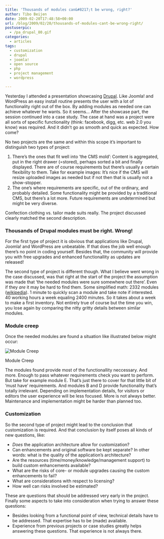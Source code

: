 ```yaml
---
title: 'Thousands of modules can&#8217;t be wrong, right?'
author: Tibo Beijen
date: 2009-02-20T17:48:58+00:00
url: /blog/2009/02/20/thousands-of-modules-cant-be-wrong-right/
postuserpic:
  - /pa_drupal_80.gif
categories:
  - articles
tags:
  - customization
  - drupal
  - joomla!
  - open source
  - php
  - project management
  - wordpress

---
```

Yesterday I attended a presentation showcasing [Drupal][1]. Like Joomla! and WordPress an easy install routine presents the user with a lot of functionality right out of the box. By adding modules as needed one can achieve whatever he wants. So it seems&#8230; After the showcase part, the session continued into a case study. The case at hand was a project were all sorts of specific functionality (think: facebook, digg, etc. web 2.0 you know) was required. And it didn&#8217;t go as smooth and quick as expected. How come?
  
<!--more-->


  
No two projects are the same and within this scope it&#8217;s important to distinguish two types of project:

  1. There&#8217;s the ones that fit well into &#8216;the CMS mold&#8217;: Content is aggregated, put in the right drawer (=stored), perhaps sorted a bit and finally displayed. There are of course requirements but there&#8217;s usually a certain flexibility to them. Take for example images: It&#8217;s nice if the CMS will resize uploaded images as needed but if not then that is usually not a show-stopper.
  2. The one&#8217;s where requirements are specific, out of the ordinary, and probably detailed. Some functionality might be provided by a traditional CMS, but there&#8217;s a lot more. Future requirements are undetermined but might be very diverse.

Confection clothing vs. tailor made suits really. The project discussed clearly matched the second description.

### Thousands of Drupal modules must be right. Wrong!

For the first type of project it is obvious that applications like Drupal, Joomla! and WordPress are unbeatable. If that does the job well enough there&#8217;s no point in coding yourself. Besides that, the community will provide you with free upgrades and enhanced functionallity as updates are released!

The second type of project is different though. What I believe went wrong in the case discussed, was that right at the start of the project the assumption was made that &#8216;the needed modules were sure somewhere out there&#8217;. Even if they _are_ it may be hard to find them. Some simplified math: 2332 modules ([wikipedia][2]). 1 minute to quickly scan a module and take note if interested. 40 working hours a week equaling 2400 minutes. So it takes about a week to make a first inventory. Not entirely true of course but the time you win, you lose again by comparing the nitty gritty details between similar modules.

### Module creep

Once the needed modules are found a situation like illustrated below might occur:
  


<div id="attachment_171" style="width: 510px" class="wp-caption aligncenter">
  <img src="/media/wp-content/uploads/2009/02/module_creep.png" alt="Module Creep" title="Module Creep"   class="size-full wp-image-171" srcset="http://www.dev.tibobeijen.nl/blog/wp-content/uploads/2009/02/module_creep.png 500w, http://www.dev.tibobeijen.nl/blog/wp-content/uploads/2009/02/module_creep-300x236.png 300w" sizes="(max-width: 500px) 100vw, 500px" />
  
  <p class="wp-caption-text">
    Module Creep
  </p>
</div>

The modules found provide most of the functionallity neccessary. And more. Enough to pass whatever requirements check you want to perform. But take for example module E. That&#8217;s just there to cover for that little bit of &#8216;must have&#8217; requirements. And modules B and D provide functionality that&#8217;s totally irrelevant. Depending on implementation details, for visitors or editors the user experience will be less focused. More is not always better. Maintenance and implementation might be harder than planned too.

### Customization

So the second type of project might lead to the conclusion that customization is required. And that conclusion by itself poses all kinds of new questions, like:

  * _Does_ the application architecture allow for customization?
  * Can enhancements and original software be kept separate? In other words: what is the quality of the application&#8217;s architecture?
  * Are the resources (time/money/knowledge/management support) to build custom enhancements available?
  * What are the risks of core- or module upgrades causing the custom enhancements to fail?
  * What are considerations with respect to licensing?
  * How well can risks involved be estimated?

These are questions that should be addressed very early in the project. Finally some aspects to take into consideration when trying to answer these questions: 

  * Besides looking from a functional point of view, technical details have to be addressed. That expertise has to be (made) available.
  * Experience from previous projects or case studies greatly helps answering these questions. That experience is not always there.

 [1]: http://drupal.org/
 [2]: http://en.wikipedia.org/wiki/Drupal#Contributed_modules